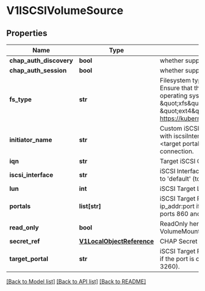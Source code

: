 # V1ISCSIVolumeSource

## Properties
Name | Type | Description | Notes
------------ | ------------- | ------------- | -------------
**chap_auth_discovery** | **bool** | whether support iSCSI Discovery CHAP authentication | [optional] 
**chap_auth_session** | **bool** | whether support iSCSI Session CHAP authentication | [optional] 
**fs_type** | **str** | Filesystem type of the volume that you want to mount. Tip: Ensure that the filesystem type is supported by the host operating system. Examples: \&quot;ext4\&quot;, \&quot;xfs\&quot;, \&quot;ntfs\&quot;. Implicitly inferred to be \&quot;ext4\&quot; if unspecified. More info: https://kubernetes.io/docs/concepts/storage/volumes#iscsi | [optional] 
**initiator_name** | **str** | Custom iSCSI Initiator Name. If initiatorName is specified with iscsiInterface simultaneously, new iSCSI interface &lt;target portal&gt;:&lt;volume name&gt; will be created for the connection. | [optional] 
**iqn** | **str** | Target iSCSI Qualified Name. | 
**iscsi_interface** | **str** | iSCSI Interface Name that uses an iSCSI transport. Defaults to &#39;default&#39; (tcp). | [optional] 
**lun** | **int** | iSCSI Target Lun number. | 
**portals** | **list[str]** | iSCSI Target Portal List. The portal is either an IP or ip_addr:port if the port is other than default (typically TCP ports 860 and 3260). | [optional] 
**read_only** | **bool** | ReadOnly here will force the ReadOnly setting in VolumeMounts. Defaults to false. | [optional] 
**secret_ref** | [**V1LocalObjectReference**](V1LocalObjectReference.md) | CHAP Secret for iSCSI target and initiator authentication | [optional] 
**target_portal** | **str** | iSCSI Target Portal. The Portal is either an IP or ip_addr:port if the port is other than default (typically TCP ports 860 and 3260). | 

[[Back to Model list]](../README.md#documentation-for-models) [[Back to API list]](../README.md#documentation-for-api-endpoints) [[Back to README]](../README.md)


